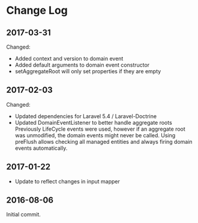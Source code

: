Change Log
==========

2017-03-31
----------

Changed:

 * Added context and version to domain event
 * Added default arguments to domain event constructor
 * setAggregateRoot will only set properties if they are empty

2017-02-03
----------

Changed:

 * Updated dependencies for Laravel 5.4 / Laravel-Doctrine
 * Updated DomainEventListener to better handle aggregate roots
   Previously LifeCycle events were used, however if an aggregate root was unmodified, the
   domain events might never be called. Using preFlush allows checking all managed entities
   and always firing domain events automatically.
 
2017-01-22
----------

 * Update to reflect changes in input mapper

2016-08-06
----------

Initial commit.
